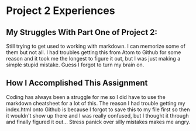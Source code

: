 <H1> Project 2 Experiences </H1>
<H2>My Struggles With Part One of Project 2:</H2>
<body>
Still trying to get used to working with markdown. I can memorize some of them but not all. I had troubles getting this from Atom to Github for some reason and it took me the longest to figure it out, but I was just making a simple stupid mistake. Guess I forgot to turn my brain on. </body>
<H2> How I Accomplished This Assignment</H2>
<body>
Coding has always been a struggle for me so I did have to use the markdown cheatsheet for a lot of this. The reason I had trouble getting my index.html onto Github is because I forgot to save this to my file first so then it wouldn't show up there and I was really confused, but I thought it through and finally figured it out... Stress panick over silly mistakes makes me angry.
